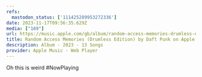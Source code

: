 ```yaml
---
refs:
  mastodon_status: ['111425289953272336']
date: 2023-11-17T09:56:35.629Z
media: ["169"]
url: https://music.apple.com/gb/album/random-access-memories-drumless-edition/1708115055
title: Random Access Memories (Drumless Edition) by Daft Punk on Apple Music
description: Album · 2023 · 13 Songs
provider: Apple Music - Web Player
---
```


Oh this is weird #NowPlaying
